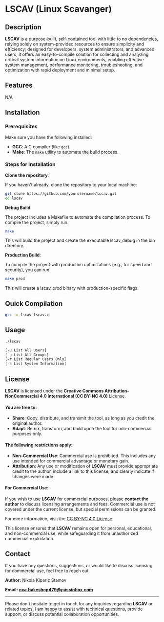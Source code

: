 # LSCAV (Linux Scavanger)

## Description

**LSCAV** is a purpose-built, self-contained tool with little to no dependencies, relying solely on system-provided resources to ensure simplicity and efficiency; designed for developers, system administrators, and advanced users, it offers an easy-to-compile solution for collecting and analyzing critical system information on Linux environments, enabling effective system management, performance monitoring, troubleshooting, and optimization with rapid deployment and minimal setup.

## Features

N/A

## Installation

### Prerequisites

Make sure you have the following installed:
- **GCC**: A C compiler (like `gcc`).
- **Make**: The `make` utility to automate the build process.

### Steps for Installation

**Clone the repository**:

   If you haven't already, clone the repository to your local machine:

   ```bash
   git clone https://github.com/yourusername/lscav.git
   cd lscav
   ```
   
**Debug Build**:
   
  The project includes a Makefile to automate the compilation process. To compile the project, simply run:

  ```bash
  make
  ```
  This will build the project and create the executable lscav_debug in the bin directory.

**Production Build**:

To compile the project with production optimizations (e.g., for speed and security), you can run:

```bash
make prod
```

This will create a lscav_prod binary with production-specific flags.

## Quick Compilation

```bash
gcc -o lscav lscav.c
```

## Usage

```bash
./lscav

[-u List All Users]
[-g List All Groups]
[-r List Regular Users Only]
[-s List System Information]
```

## License

**LSCAV** is licensed under the **Creative Commons Attribution-NonCommercial 4.0 International (CC BY-NC 4.0)** License.

#### You are free to:
- **Share**: Copy, distribute, and transmit the tool, as long as you credit the original author.
- **Adapt**: Remix, transform, and build upon the tool for non-commercial purposes only.

#### The following restrictions apply:
- **Non-Commercial Use**: Commercial use is prohibited. This includes any use intended for commercial advantage or monetary gain.
- **Attribution**: Any use or modification of **LSCAV** must provide appropriate credit to the author, include a link to this license, and clearly indicate if changes were made.

#### For Commercial Use:
If you wish to use **LSCAV** for commercial purposes, please **contact the author** to discuss licensing arrangements and fees. Commercial use is not covered under the current license, but special permissions can be granted.

For more information, visit the [CC BY-NC 4.0 License](https://creativecommons.org/licenses/by-nc/4.0/).

This license ensures that **LSCAV** remains open for personal, educational, and non-commercial use, while safeguarding it from unauthorized commercial exploitation.

## Contact

If you have any questions, suggestions, or would like to discuss licensing for commercial use, feel free to reach out.

**Author:**
Nikola Kipariz Stamov

**Email:**
[**nxa.bakeshop479@passinbox.com**](mailto:nxa.bakeshop479@passinbox.com)

---

Please don't hesitate to get in touch for any inquiries regarding **LSCAV** or related topics. I am happy to assist with technical questions, provide support, or discuss potential collaboration opportunities.

